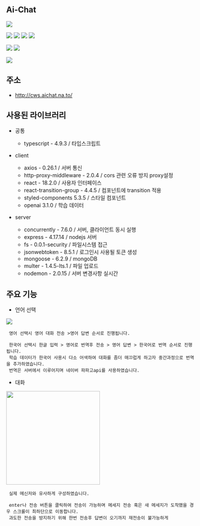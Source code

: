 
## Ai-Chat

<img src="https://img.shields.io/badge/TypeScript-3178C6?style=for-the-badge&logo=TypeScript&logoColor=white">  

<img src="https://img.shields.io/badge/React-61DAFB?style=for-the-badge&logo=React&logoColor=white"> <img src="https://img.shields.io/badge/styled components-DB7093?style=for-the-badge&logo=styled-components&logoColor=white"> <img src="https://img.shields.io/badge/Axios-5A29E4?style=for-the-badge&logo=Axios&logoColor=white">
<img src="https://img.shields.io/badge/OpenAI-412991?style=for-the-badge&logo=OpenAI&logoColor=white">

<img src="https://img.shields.io/badge/Node.js-339933?style=for-the-badge&logo=Node.js&logoColor=white"> <img src="https://img.shields.io/badge/Express-000000?style=for-the-badge&logo=Express&logoColor=white"> 

<img src="https://img.shields.io/badge/Amazon AWS-232F3E?style=for-the-badge&logo=Amazon AWS&logoColor=white"> 







## 주소
* <http://cws.aichat.na.to/>

## 사용된 라이브러리
* 공통
  * typescript - 4.9.3 / 타입스크립트

* client
  * axios - 0.26.1 / 서버 통신
  * http-proxy-middleware - 2.0.4 / cors 관련 오류 방지 proxy설정
  * react - 18.2.0 / 사용자 인터페이스
  * react-transition-group - 4.4.5 / 컴포넌트에 transition 적용
  * styled-components 5.3.5 / 스타일 컴포넌트
  * openai 3.1.0 / 학습 데이터
  
  
  
* server
  * concurrently - 7.6.0 / 서버, 클라이언트 동시 실행
  * express - 4.17.14 / nodejs 서버
  * fs - 0.0.1-security / 파일시스템 접근
  * jsonwebtoken - 8.5.1 / 로그인시 사용될 토큰 생성
  * mongoose - 6.2.9 / mongoDB
  * multer - 1.4.5-lts.1 / 파일 업로드
  * nodemon - 2.0.15 / 서버 변경사항 실시간 


## 주요 기능
  * 언어 선택
<img src="https://user-images.githubusercontent.com/86645532/208301301-b7d3f059-f8c1-4c95-9428-5c2a27cb666a.png">


     영어 선택시 영어 대화 전송 >영어 답변 순서로 진행됩니다.
     
     한국어 선택시 한글 입력 > 영어로 번역후 전송 > 영어 답변 > 한국어로 번역 순서로 진행됩니다.
     학습 데이터가 한국어 사용시 다소 어색하여 대화를 좀더 매끄럽게 하고자 중간과정으로 번역을 추가하였습니다.
     번역은 서버에서 이루어지며 네이버 파파고api를 사용하였습니다.

     
  * 대화
 <img src="https://user-images.githubusercontent.com/86645532/208302104-1215a4a4-c979-4abf-a8a5-4534af95ae7d.gif" width="250px"> 
 
     실제 메신저와 유사하게 구성하였습니다.
     
     enter나 전송 버튼을 클릭하여 전송이 가능하며 메세지 전송 혹은 새 메세지가 도착했을 경우 스크롤이 최하단으로 이동합니다.
     과도한 전송을 방지하기 위해 한번 전송후 답변이 오기까지 재전송이 불가능하게 

     
